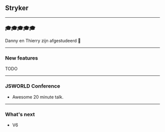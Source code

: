 ## Stryker
---

### 🎓🎓🎓🎓🎓

Danny en Thierry zijn afgestudeerd 🍾

---

### New features

TODO

---


### JSWORLD Conference

* Awesome 20 minute talk.

---

### What's next

* V6